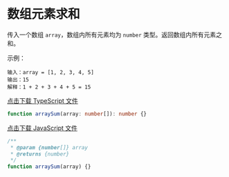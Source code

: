 # 数组元素求和

传入一个数组 `array`，数组内所有元素均为 `number` 类型。返回数组内所有元素之和。

示例：

```text
输入：array = [1, 2, 3, 4, 5]
输出：15
解释：1 + 2 + 3 + 4 + 5 = 15
```

<a href="./array-sum.ts" download>点击下载 TypeScript 文件</a>

```typescript
function arraySum(array: number[]): number {}
```

<a href="./array-sum.js" download>点击下载 JavaScript 文件</a>

```javascript
/**
 * @param {number[]} array
 * @returns {number}
 */
function arraySum(array) {}
```

